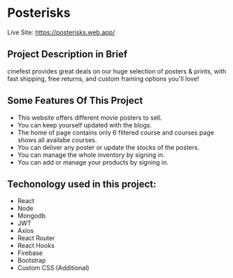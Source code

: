# Posterisks

Live Site: https://posterisks.web.app/

## Project Description in Brief

cinefest provides great deals on our huge selection of posters & prints, with fast shipping, free returns, and custom framing options you'll love!


## Some Features Of This Project

* This website offers different movie posters to sell.
* You can keep yourself updated with the blogs.
* The home of page contains only 6 filtered course and courses page shows all availabe courses.
* You can deliver any poster or update the stocks of the posters.
* You can manage the whole inventory by signing in.
* You can add or manage your products by signing in.

## Techonology used in this project:
* React
* Node
* Mongodb
* JWT
* Axios
* React Router
* React Hooks
* Firebase
* Bootstrap
* Custom CSS (Additional)